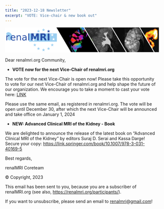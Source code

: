 ```yaml
---
title: "2023-12-18 Newsletter"
excerpt: "VOTE: Vice-chair & new book out"
---
```


![image-center](/assets/images/newsletter_renalMRI.png)

Dear renalmri.org Community,

- **VOTE now for the next Vice-Chair of renalmri.org**

The vote for the next Vice-Chair is open now! Please take this opportunity to vote for our next Vice-Chair of renalmri.org and help shape the future of our organization. 
We encourage you to take a moment to cast your vote here: [LINK](https://docs.google.com/forms/d/e/1FAIpQLScN1LpvMIN2ii9b4VSGmux78Hly7miCCWOyMzSN013_ATnyPA/viewform?usp=sharing)

Please use the same email, as registered in renalmri.org. The vote will be open until December 30, after which the next Vice-Chair will be announced and take office on January 1, 2024

- **NEW: Advanced Clinical MRI of the Kidney - Book**

We are delighted to announce the release of the latest book on “Advanced Clinical MRI of the Kidney” by editors Suraj D. Serai and Kassa Darge! 
Secure your copy: https://link.springer.com/book/10.1007/978-3-031-40169-5



Best regards,

renalMRI Coreteam


© Copyright, 2023

This email has been sent to you, because you are a subscriber of renalMRI.org (see also, https://renalmri.org/participants/).

If you want to unsubscribe, please send an email to renalmri@gmail.com!
